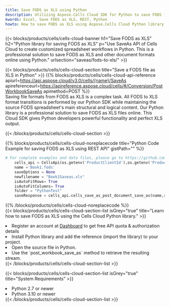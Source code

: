 ```yaml
---
title: Save FODS as XLS using Python 
description: Utilizing Aspose.Cells Cloud SDK for Python to save FODS format file as XLS format file. 
kwords: Excel, Save FODS as XLS, REST, Python
howto: How to save FODS as XLS using Aspose.Cells Cloud Python library.
---
```



{{< blocks/products/cells/cells-cloud-banner h1="Save FODS as XLS" h2="Python library for saving FODS as XLS" p="Use SaveAs API of Cells Cloud to create customized spreadsheet workflows in Python. This is a professional solution to save FODS as XLS and other document formats online using Python." urlsection="saveas/fods-to-xls/" >}}

{{< blocks/products/cells/cells-cloud-section  title="Save a FODS file as XLS in Python" >}}
{{% blocks/products/cells/cells-cloud-api-reference  apiurl=https://api.aspose.cloud/v3.0/cells/{name}/SaveAs  apireferenceurl=https://apireference.aspose.cloud/cells/#/Conversion/PostWorkbookSaveAs  apimethod=POST %}}
<br/>
Saving file formats from FODS as XLS is a complex task. All FODS to XLS format transitions is performed by our Python SDK while maintaining the source FODS spreadsheet's main structural and logical content. Our Python library is a professional solution to save FODS as XLS files online. This Cloud SDK gives Python developers powerful functionality and perfect XLS output.

{{< /blocks/products/cells/cells-cloud-section >}}

{{% blocks/products/cells/cells-cloud-noreplacecode title="Python Code Example for saving FODS as XLS using REST API" gistPath="" %}}
  
```python
# For complete examples and data files, please go to https://github.com/aspose-cells-cloud/aspose-cells-cloud-python/
    cells_api = CellsApi(os.getenv('ProductClientId'),os.getenv('ProductClientSecret'))
    name ='Book1.fods'    
    saveOptions = None
    newfilename = "Book1Saveas.xls"
    isAutoFitRows= True
    isAutoFitColumns= True
    folder = "PythonTest"
    saveResponse = cells_api.cells_save_as_post_document_save_as(name,save_options=saveOptions, newfilename=(folder +'/' + newfilename),folder=folder)
```
  
{{% /blocks/products/cells/cells-cloud-noreplacecode  %}}
<br/>
{{< blocks/products/cells/cells-cloud-section-list isGrey="true"  title="Learn how to save FODS as XLS using the Cells Cloud Python library." >}}
<li>Register an account at <a href="https://dashboard.aspose.cloud/">Dashboard</a> to get free API quota & authorization details</li>
<li>Install Python library and add the reference (import the library) to your project.</li>
<li>Open the source file in Python.</li>
<li>Use the `post_workbook_save_as` method to retrieve the resulting stream.</li>
{{< /blocks/products/cells/cells-cloud-section-list >}}

{{< blocks/products/cells/cells-cloud-section-list isGrey="true"  title="System Requirements" >}}
<li>Python 2.7 or newer</li>
<li>Python 3.10 or newer</li>
{{< /blocks/products/cells/cells-cloud-section-list >}}
